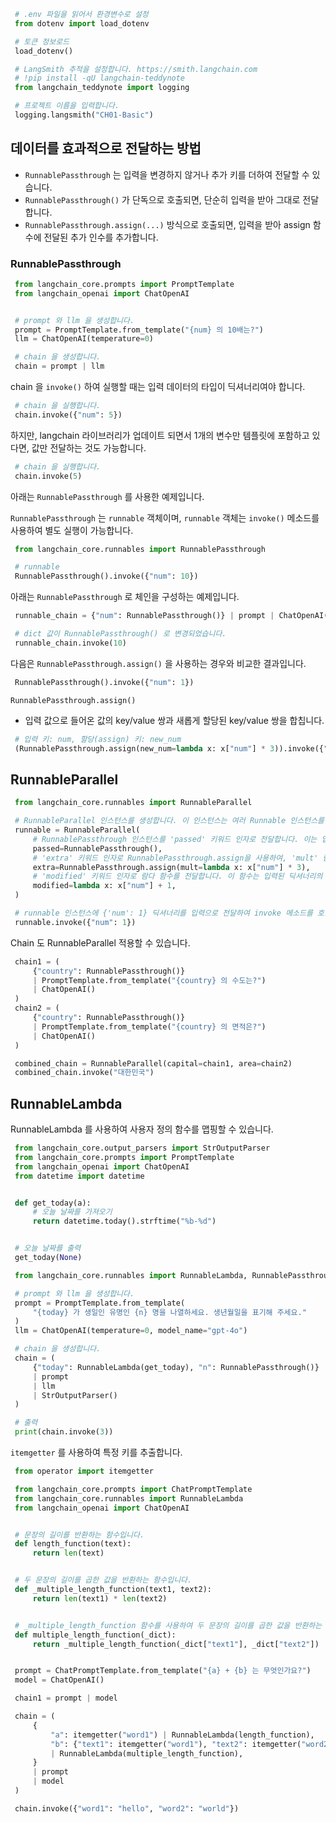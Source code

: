 


<style>
    .custom {
        background-color: #008d8d;
        color: white;
        padding: 0.25em 0.5em 0.25em 0.5em;
        white-space: pre-wrap;       /* css-3 */
        white-space: -moz-pre-wrap;  /* Mozilla, since 1999 */
        white-space: -pre-wrap;      /* Opera 4-6 */
        white-space: -o-pre-wrap;    /* Opera 7 */
        word-wrap: break-word;    
    }
    
    pre {
        background-color: #027c7c;
        padding-left: 0.5em;
    }
</style>
    


```python
# .env 파일을 읽어서 환경변수로 설정
from dotenv import load_dotenv

# 토큰 정보로드
load_dotenv()
```

```python
# LangSmith 추적을 설정합니다. https://smith.langchain.com
# !pip install -qU langchain-teddynote
from langchain_teddynote import logging

# 프로젝트 이름을 입력합니다.
logging.langsmith("CH01-Basic")
```
## 데이터를 효과적으로 전달하는 방법

- `RunnablePassthrough` 는 입력을 변경하지 않거나 추가 키를 더하여 전달할 수 있습니다. 
- `RunnablePassthrough()` 가 단독으로 호출되면, 단순히 입력을 받아 그대로 전달합니다.
- `RunnablePassthrough.assign(...)` 방식으로 호출되면, 입력을 받아 assign 함수에 전달된 추가 인수를 추가합니다.
### RunnablePassthrough


```python
from langchain_core.prompts import PromptTemplate
from langchain_openai import ChatOpenAI


# prompt 와 llm 을 생성합니다.
prompt = PromptTemplate.from_template("{num} 의 10배는?")
llm = ChatOpenAI(temperature=0)

# chain 을 생성합니다.
chain = prompt | llm
```
chain 을 `invoke()` 하여 실행할 때는 입력 데이터의 타입이 딕셔너리여야 합니다.

```python
# chain 을 실행합니다.
chain.invoke({"num": 5})
```
하지만, langchain 라이브러리가 업데이트 되면서 1개의 변수만 템플릿에 포함하고 있다면, 값만 전달하는 것도 가능합니다.

```python
# chain 을 실행합니다.
chain.invoke(5)
```
아래는 `RunnablePassthrough` 를 사용한 예제입니다.

`RunnablePassthrough` 는 `runnable` 객체이며, `runnable` 객체는 `invoke()` 메소드를 사용하여 별도 실행이 가능합니다.


```python
from langchain_core.runnables import RunnablePassthrough

# runnable
RunnablePassthrough().invoke({"num": 10})
```
아래는 `RunnablePassthrough` 로 체인을 구성하는 예제입니다.

```python
runnable_chain = {"num": RunnablePassthrough()} | prompt | ChatOpenAI()

# dict 값이 RunnablePassthrough() 로 변경되었습니다.
runnable_chain.invoke(10)
```
다음은 `RunnablePassthrough.assign()` 을 사용하는 경우와 비교한 결과입니다.


```python
RunnablePassthrough().invoke({"num": 1})
```
`RunnablePassthrough.assign()`

- 입력 값으로 들어온 값의 key/value 쌍과 새롭게 할당된 key/value 쌍을 합칩니다.

```python
# 입력 키: num, 할당(assign) 키: new_num
(RunnablePassthrough.assign(new_num=lambda x: x["num"] * 3)).invoke({"num": 1})
```
## RunnableParallel

```python
from langchain_core.runnables import RunnableParallel

# RunnableParallel 인스턴스를 생성합니다. 이 인스턴스는 여러 Runnable 인스턴스를 병렬로 실행할 수 있습니다.
runnable = RunnableParallel(
    # RunnablePassthrough 인스턴스를 'passed' 키워드 인자로 전달합니다. 이는 입력된 데이터를 그대로 통과시키는 역할을 합니다.
    passed=RunnablePassthrough(),
    # 'extra' 키워드 인자로 RunnablePassthrough.assign을 사용하여, 'mult' 람다 함수를 할당합니다. 이 함수는 입력된 딕셔너리의 'num' 키에 해당하는 값을 3배로 증가시킵니다.
    extra=RunnablePassthrough.assign(mult=lambda x: x["num"] * 3),
    # 'modified' 키워드 인자로 람다 함수를 전달합니다. 이 함수는 입력된 딕셔너리의 'num' 키에 해당하는 값에 1을 더합니다.
    modified=lambda x: x["num"] + 1,
)

# runnable 인스턴스에 {'num': 1} 딕셔너리를 입력으로 전달하여 invoke 메소드를 호출합니다.
runnable.invoke({"num": 1})
```
Chain 도 RunnableParallel 적용할 수 있습니다.


```python
chain1 = (
    {"country": RunnablePassthrough()}
    | PromptTemplate.from_template("{country} 의 수도는?")
    | ChatOpenAI()
)
chain2 = (
    {"country": RunnablePassthrough()}
    | PromptTemplate.from_template("{country} 의 면적은?")
    | ChatOpenAI()
)
```

```python
combined_chain = RunnableParallel(capital=chain1, area=chain2)
combined_chain.invoke("대한민국")
```
## RunnableLambda

RunnableLambda 를 사용하여 사용자 정의 함수를 맵핑할 수 있습니다.


```python
from langchain_core.output_parsers import StrOutputParser
from langchain_core.prompts import PromptTemplate
from langchain_openai import ChatOpenAI
from datetime import datetime


def get_today(a):
    # 오늘 날짜를 가져오기
    return datetime.today().strftime("%b-%d")


# 오늘 날짜를 출력
get_today(None)
```

```python
from langchain_core.runnables import RunnableLambda, RunnablePassthrough

# prompt 와 llm 을 생성합니다.
prompt = PromptTemplate.from_template(
    "{today} 가 생일인 유명인 {n} 명을 나열하세요. 생년월일을 표기해 주세요."
)
llm = ChatOpenAI(temperature=0, model_name="gpt-4o")

# chain 을 생성합니다.
chain = (
    {"today": RunnableLambda(get_today), "n": RunnablePassthrough()}
    | prompt
    | llm
    | StrOutputParser()
)
```

```python
# 출력
print(chain.invoke(3))
```
`itemgetter` 를 사용하여 특정 키를 추출합니다.

```python
from operator import itemgetter

from langchain_core.prompts import ChatPromptTemplate
from langchain_core.runnables import RunnableLambda
from langchain_openai import ChatOpenAI


# 문장의 길이를 반환하는 함수입니다.
def length_function(text):
    return len(text)


# 두 문장의 길이를 곱한 값을 반환하는 함수입니다.
def _multiple_length_function(text1, text2):
    return len(text1) * len(text2)


# _multiple_length_function 함수를 사용하여 두 문장의 길이를 곱한 값을 반환하는 함수입니다.
def multiple_length_function(_dict):
    return _multiple_length_function(_dict["text1"], _dict["text2"])


prompt = ChatPromptTemplate.from_template("{a} + {b} 는 무엇인가요?")
model = ChatOpenAI()

chain1 = prompt | model

chain = (
    {
        "a": itemgetter("word1") | RunnableLambda(length_function),
        "b": {"text1": itemgetter("word1"), "text2": itemgetter("word2")}
        | RunnableLambda(multiple_length_function),
    }
    | prompt
    | model
)
```

```python
chain.invoke({"word1": "hello", "word2": "world"})
```




